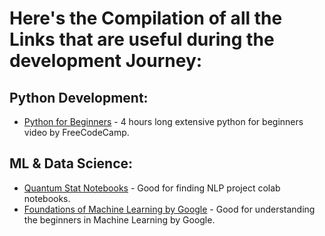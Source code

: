 # Here's the Compilation of all the Links that are useful during the development Journey:

## Python Development:
- [Python for Beginners](https://www.youtube.com/watch?v=rfscVS0vtbw) - 4 hours long extensive python for beginners video by FreeCodeCamp.

## ML & Data Science:
- [Quantum Stat Notebooks](https://notebooks.quantumstat.com/) - Good for finding NLP project colab notebooks.
- [Foundations of Machine Learning by Google](https://developers.google.com/machine-learning/foundational-courses) - Good for understanding the beginners in Machine Learning by Google. 


